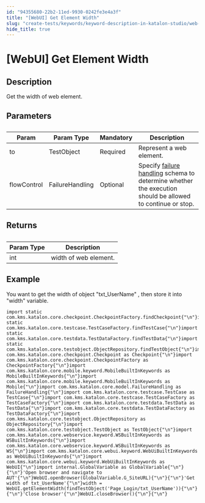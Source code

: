 ```yaml
---
id: "94355680-22b2-11ed-9930-0242fe3e4a3f"
title: "[WebUI] Get Element Width"
slug: "create-tests/keywords/keyword-description-in-katalon-studio/web-ui-keywords/webui-get-element-width"
hide_title: true
---
```


# <a id="id_0" class="anchor_top_offset"/><a id="ariaid-title1" class="anchor_top_offset"/>[WebUI] Get Element Width


## <a id="id_0__id_1" class="anchor_top_offset"/>Description  

              
<p xmlns="http://www.w3.org/1999/xhtml" className="p">Get the width of web element.</p> 
      

## <a id="id_0__id_2" class="anchor_top_offset"/>Parameters  

              
<table xmlns="http://www.w3.org/1999/xhtml" className="table anchor_top_offset" id="id_0__a6669623-17cb-4f76-9c13-04ce9c92aa12"><caption /><thead className="thead"><tr className><th className="entry anchor_top_offset" id="id_0__a6669623-17cb-4f76-9c13-04ce9c92aa12__entry__1">Param</th><th className="entry anchor_top_offset" id="id_0__a6669623-17cb-4f76-9c13-04ce9c92aa12__entry__2">Param Type</th><th className="entry anchor_top_offset" id="id_0__a6669623-17cb-4f76-9c13-04ce9c92aa12__entry__3">Mandatory</th><th className="entry anchor_top_offset" id="id_0__a6669623-17cb-4f76-9c13-04ce9c92aa12__entry__4">Description</th></tr></thead><tbody className="tbody"><tr className><td className="entry" headers="id_0__a6669623-17cb-4f76-9c13-04ce9c92aa12__entry__1 id_0__a6669623-17cb-4f76-9c13-04ce9c92aa12__entry__2 id_0__a6669623-17cb-4f76-9c13-04ce9c92aa12__entry__3 id_0__a6669623-17cb-4f76-9c13-04ce9c92aa12__entry__4 ">to</td><td className="entry" headers="id_0__a6669623-17cb-4f76-9c13-04ce9c92aa12__entry__1 id_0__a6669623-17cb-4f76-9c13-04ce9c92aa12__entry__2 id_0__a6669623-17cb-4f76-9c13-04ce9c92aa12__entry__3 id_0__a6669623-17cb-4f76-9c13-04ce9c92aa12__entry__4 ">TestObject</td><td className="entry" headers="id_0__a6669623-17cb-4f76-9c13-04ce9c92aa12__entry__1 id_0__a6669623-17cb-4f76-9c13-04ce9c92aa12__entry__2 id_0__a6669623-17cb-4f76-9c13-04ce9c92aa12__entry__3 id_0__a6669623-17cb-4f76-9c13-04ce9c92aa12__entry__4 ">Required</td><td className="entry" headers="id_0__a6669623-17cb-4f76-9c13-04ce9c92aa12__entry__1 id_0__a6669623-17cb-4f76-9c13-04ce9c92aa12__entry__2 id_0__a6669623-17cb-4f76-9c13-04ce9c92aa12__entry__3 id_0__a6669623-17cb-4f76-9c13-04ce9c92aa12__entry__4 ">Represent a web element.</td></tr><tr className><td className="entry" headers="id_0__a6669623-17cb-4f76-9c13-04ce9c92aa12__entry__1 id_0__a6669623-17cb-4f76-9c13-04ce9c92aa12__entry__2 id_0__a6669623-17cb-4f76-9c13-04ce9c92aa12__entry__3 id_0__a6669623-17cb-4f76-9c13-04ce9c92aa12__entry__4 ">flowControl</td><td className="entry" headers="id_0__a6669623-17cb-4f76-9c13-04ce9c92aa12__entry__1 id_0__a6669623-17cb-4f76-9c13-04ce9c92aa12__entry__2 id_0__a6669623-17cb-4f76-9c13-04ce9c92aa12__entry__3 id_0__a6669623-17cb-4f76-9c13-04ce9c92aa12__entry__4 ">FailureHandling</td><td className="entry" headers="id_0__a6669623-17cb-4f76-9c13-04ce9c92aa12__entry__1 id_0__a6669623-17cb-4f76-9c13-04ce9c92aa12__entry__2 id_0__a6669623-17cb-4f76-9c13-04ce9c92aa12__entry__3 id_0__a6669623-17cb-4f76-9c13-04ce9c92aa12__entry__4 ">Optional</td><td className="entry" headers="id_0__a6669623-17cb-4f76-9c13-04ce9c92aa12__entry__1 id_0__a6669623-17cb-4f76-9c13-04ce9c92aa12__entry__2 id_0__a6669623-17cb-4f76-9c13-04ce9c92aa12__entry__3 id_0__a6669623-17cb-4f76-9c13-04ce9c92aa12__entry__4 ">Specify <a className="xref" href="/docs/maintain/configure-failure-handling-settings-in-katalon-studio">failure handling</a> schema to         determine whether the execution should be allowed to continue or         stop.</td></tr></tbody></table> 
      

## <a id="id_0__id_3" class="anchor_top_offset"/>Returns

              
<table xmlns="http://www.w3.org/1999/xhtml" className="table anchor_top_offset" id="id_0__12455860-45be-4ffd-b1e5-a7908bf0f26f"><caption /><thead className="thead"><tr className><th className="entry anchor_top_offset" id="id_0__12455860-45be-4ffd-b1e5-a7908bf0f26f__entry__1">Param Type</th><th className="entry anchor_top_offset" id="id_0__12455860-45be-4ffd-b1e5-a7908bf0f26f__entry__2">Description</th></tr></thead><tbody className="tbody"><tr className><td className="entry" headers="id_0__12455860-45be-4ffd-b1e5-a7908bf0f26f__entry__1 id_0__12455860-45be-4ffd-b1e5-a7908bf0f26f__entry__2 ">int</td><td className="entry" headers="id_0__12455860-45be-4ffd-b1e5-a7908bf0f26f__entry__1 id_0__12455860-45be-4ffd-b1e5-a7908bf0f26f__entry__2 ">width of web element.</td></tr></tbody></table> 
      

## <a id="id_0__id_4" class="anchor_top_offset"/>Example 

              
<p xmlns="http://www.w3.org/1999/xhtml" className="p">You want to get the width of object "txt_UserName" ,   then store it into "width" variable.</p> 
              
<pre xmlns="http://www.w3.org/1999/xhtml" className="pre codeblock"><code>import static com.kms.katalon.core.checkpoint.CheckpointFactory.findCheckpoint{"\n"}import static com.kms.katalon.core.testcase.TestCaseFactory.findTestCase{"\n"}import static com.kms.katalon.core.testdata.TestDataFactory.findTestData{"\n"}import static com.kms.katalon.core.testobject.ObjectRepository.findTestObject{"\n"}import com.kms.katalon.core.checkpoint.Checkpoint as Checkpoint{"\n"}import com.kms.katalon.core.checkpoint.CheckpointFactory as CheckpointFactory{"\n"}import com.kms.katalon.core.mobile.keyword.MobileBuiltInKeywords as MobileBuiltInKeywords{"\n"}import com.kms.katalon.core.mobile.keyword.MobileBuiltInKeywords as Mobile{"\n"}import com.kms.katalon.core.model.FailureHandling as FailureHandling{"\n"}import com.kms.katalon.core.testcase.TestCase as TestCase{"\n"}import com.kms.katalon.core.testcase.TestCaseFactory as TestCaseFactory{"\n"}import com.kms.katalon.core.testdata.TestData as TestData{"\n"}import com.kms.katalon.core.testdata.TestDataFactory as TestDataFactory{"\n"}import com.kms.katalon.core.testobject.ObjectRepository as ObjectRepository{"\n"}import com.kms.katalon.core.testobject.TestObject as TestObject{"\n"}import com.kms.katalon.core.webservice.keyword.WSBuiltInKeywords as WSBuiltInKeywords{"\n"}import com.kms.katalon.core.webservice.keyword.WSBuiltInKeywords as WS{"\n"}import com.kms.katalon.core.webui.keyword.WebUiBuiltInKeywords as WebUiBuiltInKeywords{"\n"}import com.kms.katalon.core.webui.keyword.WebUiBuiltInKeywords as WebUI{"\n"}import internal.GlobalVariable as GlobalVariable{"\n"}{"\n"}'Open browser and navigate to AUT'{"\n"}WebUI.openBrowser(GlobalVariable.G_SiteURL){"\n"}{"\n"}'Get width of txt_UserName'{"\n"}width = WebUI.getElementWidth(findTestObject('Page_Login/txt_UserName')){"\n"}{"\n"}'Close browser'{"\n"}WebUI.closeBrowser(){"\n"}{"\n"}</code></pre> 
            
